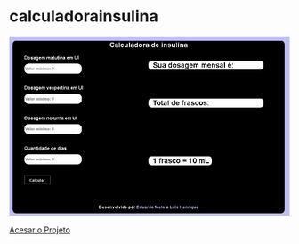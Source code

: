 # calculadorainsulina

![Calculadora](img.png "calc logo")

[Acesar o Projeto](https://calculadoradeinsulina.netlify.app)
